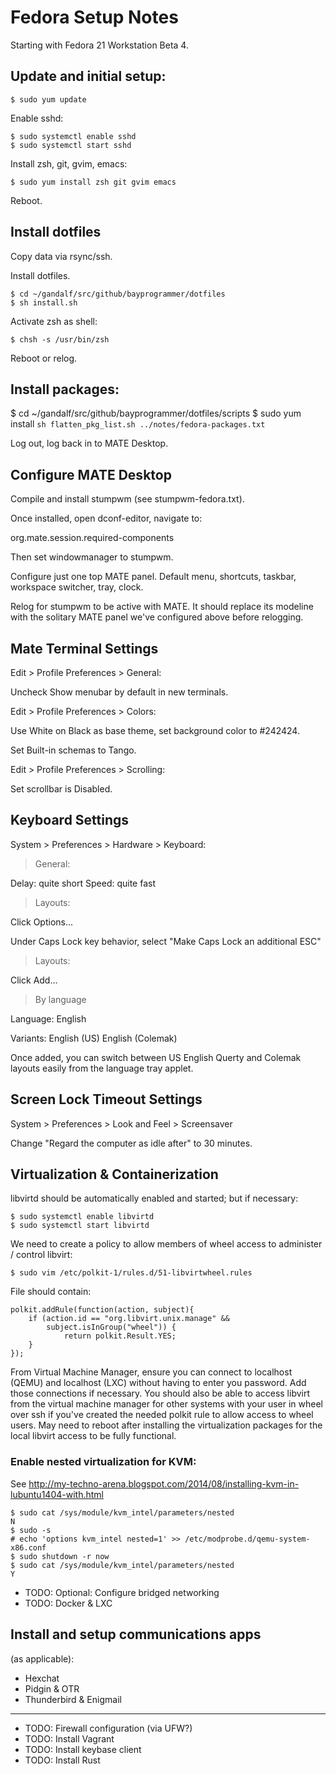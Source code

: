 # Fedora Setup Notes

Starting with Fedora 21 Workstation Beta 4.

## Update and initial setup:

    $ sudo yum update

Enable sshd:

    $ sudo systemctl enable sshd
    $ sudo systemctl start sshd

Install zsh, git, gvim, emacs:

    $ sudo yum install zsh git gvim emacs

Reboot.

## Install dotfiles

Copy data via rsync/ssh.

Install dotfiles.

    $ cd ~/gandalf/src/github/bayprogrammer/dotfiles
    $ sh install.sh

Activate zsh as shell:

    $ chsh -s /usr/bin/zsh

Reboot or relog.

## Install packages:

$ cd ~/gandalf/src/github/bayprogrammer/dotfiles/scripts
$ sudo yum install `sh flatten_pkg_list.sh ../notes/fedora-packages.txt`

Log out, log back in to MATE Desktop.

## Configure MATE Desktop

Compile and install stumpwm (see stumpwm-fedora.txt).

Once installed, open dconf-editor, navigate to:

org.mate.session.required-components

Then set windowmanager to stumpwm.

Configure just one top MATE panel. Default menu, shortcuts, taskbar, workspace
switcher, tray, clock.

Relog for stumpwm to be active with MATE. It should replace its modeline with
the solitary MATE panel we've configured above before relogging.

## Mate Terminal Settings

Edit > Profile Preferences > General:

Uncheck Show menubar by default in new terminals.

Edit > Profile Preferences > Colors:

Use White on Black as base theme, set background color to #242424.

Set Built-in schemas to Tango.

Edit > Profile Preferences > Scrolling:

Set scrollbar is Disabled.

## Keyboard Settings

System > Preferences > Hardware > Keyboard:

> General:

Delay: quite short
Speed: quite fast

> Layouts:

Click Options...

Under Caps Lock key behavior, select "Make Caps Lock an additional ESC"

> Layouts:

Click Add...

> By language

Language: English

Variants: English (US) English (Colemak)

Once added, you can switch between US English Querty and Colemak layouts easily
from the language tray applet.

## Screen Lock Timeout Settings

System > Preferences > Look and Feel > Screensaver

Change "Regard the computer as idle after" to 30 minutes.

## Virtualization & Containerization

libvirtd should be automatically enabled and started; but if necessary:

    $ sudo systemctl enable libvirtd
    $ sudo systemctl start libvirtd

We need to create a policy to allow members of wheel access to administer / control libvirt:

    $ sudo vim /etc/polkit-1/rules.d/51-libvirtwheel.rules

File should contain:

    polkit.addRule(function(action, subject){
        if (action.id == "org.libvirt.unix.manage" &&
            subject.isInGroup("wheel")) {
                return polkit.Result.YES;
        }
    });

From Virtual Machine Manager, ensure you can connect to localhost (QEMU) and
localhost (LXC) without having to enter you password. Add those connections if
necessary. You should also be able to access libvirt from the virtual machine
manager for other systems with your user in wheel over ssh if you've created
the needed polkit rule to allow access to wheel users. May need to reboot after
installing the virtualization packages for the local libvirt access to be fully
functional.

### Enable nested virtualization for KVM:

See http://my-techno-arena.blogspot.com/2014/08/installing-kvm-in-lubuntu1404-with.html

    $ sudo cat /sys/module/kvm_intel/parameters/nested
    N
    $ sudo -s
    # echo 'options kvm_intel nested=1' >> /etc/modprobe.d/qemu-system-x86.conf
    $ sudo shutdown -r now
    $ sudo cat /sys/module/kvm_intel/parameters/nested
    Y

- TODO: Optional: Configure bridged networking
- TODO: Docker & LXC

## Install and setup communications apps

(as applicable):

- Hexchat
- Pidgin & OTR
- Thunderbird & Enigmail

---

- TODO: Firewall configuration (via UFW?)
- TODO: Install Vagrant
- TODO: Install keybase client
- TODO: Install Rust
